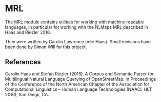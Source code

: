 # MRL

The MRL module contains utilities for working with machine readable
languages, in particular for working with the NLMaps MRL described in
Haas and Riezler 2016.

They were written by Carolin Lawrence (née Haas). Small revisions have
been done by Simon Will for this project.

## References

Carolin Haas and Stefan Riezler (2016). A Corpus and Semantic Parser
for Multilingual Natural Language Querying of OpenStreetMap. In
Proceedings of the Conference of the North American Chapter of the
Association for Computational Linguistics – Human Language
Technologies (NAACL HLT 2016), San Diego, CA.

